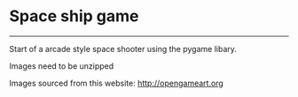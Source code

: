 # Space ship game
------------------

Start of a arcade style space shooter using the pygame libary.

Images need to be unzipped 

Images sourced from this website:   http://opengameart.org
